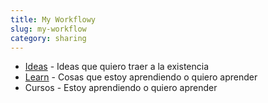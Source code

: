 ```yaml
---
title: My Workflowy
slug: my-workflow
category: sharing
---
```


- [Ideas][1] - Ideas que quiero traer a la existencia
- [Learn][2] - Cosas que estoy aprendiendo o quiero aprender
- Cursos - Estoy aprendiendo o quiero aprender

[1]:	https://workflowy.com/s/ideas/NMifNDWQyy0CQMbi
[2]:	https://workflowy.com/s/learn/wl1JDU4KtcDeSjf0
